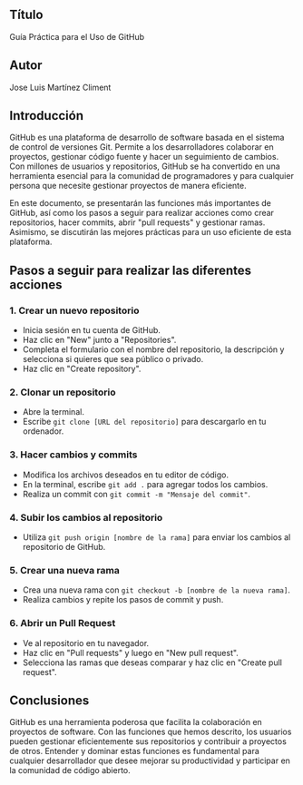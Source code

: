 
## Título
Guía Práctica para el Uso de GitHub

## Autor
Jose Luis Martínez Climent

## Introducción
GitHub es una plataforma de desarrollo de software basada en el sistema de control de versiones Git. Permite a los desarrolladores colaborar en proyectos, gestionar código fuente y hacer un seguimiento de cambios. Con millones de usuarios y repositorios, GitHub se ha convertido en una herramienta esencial para la comunidad de programadores y para cualquier persona que necesite gestionar proyectos de manera eficiente.

En este documento, se presentarán las funciones más importantes de GitHub, así como los pasos a seguir para realizar acciones como crear repositorios, hacer commits, abrir "pull requests" y gestionar ramas. Asimismo, se discutirán las mejores prácticas para un uso eficiente de esta plataforma.

## Pasos a seguir para realizar las diferentes acciones

### 1. Crear un nuevo repositorio
   - Inicia sesión en tu cuenta de GitHub.
   - Haz clic en "New" junto a "Repositories".
   - Completa el formulario con el nombre del repositorio, la descripción y selecciona si quieres que sea público o privado.
   - Haz clic en "Create repository".

### 2. Clonar un repositorio
   - Abre la terminal.
   - Escribe `git clone [URL del repositorio]` para descargarlo en tu ordenador.

### 3. Hacer cambios y commits
   - Modifica los archivos deseados en tu editor de código.
   - En la terminal, escribe `git add .` para agregar todos los cambios.
   - Realiza un commit con `git commit -m "Mensaje del commit"`.

### 4. Subir los cambios al repositorio
   - Utiliza `git push origin [nombre de la rama]` para enviar los cambios al repositorio de GitHub.

### 5. Crear una nueva rama
   - Crea una nueva rama con `git checkout -b [nombre de la nueva rama]`.
   - Realiza cambios y repite los pasos de commit y push.

### 6. Abrir un Pull Request
   - Ve al repositorio en tu navegador.
   - Haz clic en "Pull requests" y luego en "New pull request".
   - Selecciona las ramas que deseas comparar y haz clic en "Create pull request".

## Conclusiones
GitHub es una herramienta poderosa que facilita la colaboración en proyectos de software. Con las funciones que hemos descrito, los usuarios pueden gestionar eficientemente sus repositorios y contribuir a proyectos de otros. Entender y dominar estas funciones es fundamental para cualquier desarrollador que desee mejorar su productividad y participar en la comunidad de código abierto.

